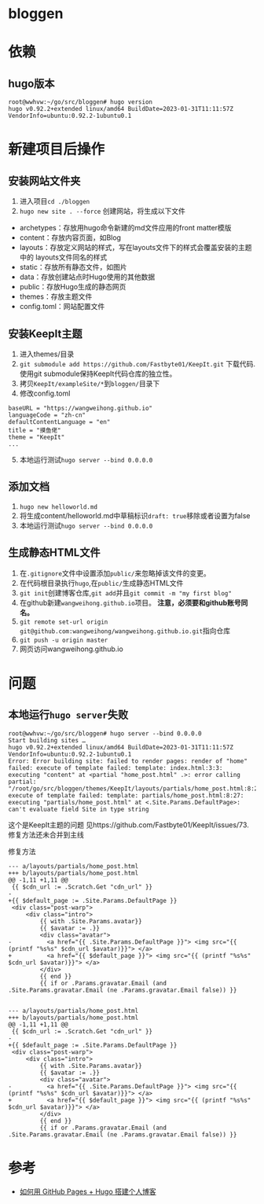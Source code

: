 # bloggen

# 依赖
## hugo版本
```
root@wwhvw:~/go/src/bloggen# hugo version
hugo v0.92.2+extended linux/amd64 BuildDate=2023-01-31T11:11:57Z VendorInfo=ubuntu:0.92.2-1ubuntu0.1
```

# 新建项目后操作
## 安装网站文件夹
1. 进入项目`cd ./bloggen`
2. `hugo new site . --force` 创建网站，将生成以下文件
* archetypes：存放用hugo命令新建的md文件应用的front matter模版
* content：存放内容页面，如Blog
* layouts：存放定义网站的样式，写在layouts文件下的样式会覆盖安装的主题中的 layouts文件同名的样式
* static：存放所有静态文件，如图片
* data：存放创建站点时Hugo使用的其他数据
* public：存放Hugo生成的静态网页
* themes：存放主题文件
* config.toml：网站配置文件

## 安装KeepIt主题
1. 进入themes/目录
2. `git submodule add https://github.com/Fastbyte01/KeepIt.git` 下载代码. 使用git
submodule保持KeepIt代码仓库的独立性。
3. 拷贝`KeepIt/exampleSite/*`到`bloggen/`目录下
4. 修改config.toml
```
baseURL = "https://wangweihong.github.io"
languageCode = "zh-cn"
defaultContentLanguage = "en"
title = "摸鱼佬"
theme = "KeepIt"
...
```
5. 本地运行测试`hugo server --bind 0.0.0.0`

## 添加文档
1. `hugo new helloworld.md`
2. 将生成content/helloworld.md中草稿标识`draft: true`移除或者设置为false
3. 本地运行测试`hugo server --bind 0.0.0.0`

## 生成静态HTML文件
1. 在`.gitignore`文件中设置添加`public/`来忽略掉该文件的变更。
2. 在代码根目录执行`hugo`,在`public/`生成静态HTML文件
3. `git init`创建博客仓库,`git add`并且`git commit -m "my first blog"`
4. 在github新建`wangweihong.github.io`项目。 **注意，必须要和github账号同名。**
5. `git remote set-url origin git@github.com:wangweihong/wangweihong.github.io.git`指向仓库
6. `git push -u origin master`
7. 网页访问wangweihong.github.io

# 问题
## 本地运行`hugo server`失败
```
root@wwhvw:~/go/src/bloggen# hugo server --bind 0.0.0.0
Start building sites …
hugo v0.92.2+extended linux/amd64 BuildDate=2023-01-31T11:11:57Z VendorInfo=ubuntu:0.92.2-1ubuntu0.1
Error: Error building site: failed to render pages: render of "home" failed: execute of template failed: template: index.html:3:3: executing "content" at <partial "home_post.html" .>: error calling partial: "/root/go/src/bloggen/themes/KeepIt/layouts/partials/home_post.html:8:27": execute of template failed: template: partials/home_post.html:8:27: executing "partials/home_post.html" at <.Site.Params.DefaultPage>: can't evaluate field Site in type string
```
这个是KeepIt主题的问题
见https://github.com/Fastbyte01/KeepIt/issues/73. 修复方法还未合并到主线

修复方法
```
--- a/layouts/partials/home_post.html
+++ b/layouts/partials/home_post.html
@@ -1,11 +1,11 @@
 {{ $cdn_url := .Scratch.Get "cdn_url" }}
-
+{{ $default_page := .Site.Params.DefaultPage }}
 <div class="post-warp">
     <div class="intro">
         {{ with .Site.Params.avatar}}
         {{ $avatar := .}}
         <div class="avatar">
-          <a href="{{ .Site.Params.DefaultPage }}"> <img src="{{ (printf "%s%s" $cdn_url $avatar)}}"> </a>
+          <a href="{{ $default_page }}"> <img src="{{ (printf "%s%s" $cdn_url $avatar)}}"> </a>
         </div>
         {{ end }}
         {{ if or .Params.gravatar.Email (and .Site.Params.gravatar.Email (ne .Params.gravatar.Email false)) }}


--- a/layouts/partials/home_post.html
+++ b/layouts/partials/home_post.html
@@ -1,11 +1,11 @@
 {{ $cdn_url := .Scratch.Get "cdn_url" }}
-
+{{ $default_page := .Site.Params.DefaultPage }}
 <div class="post-warp">
     <div class="intro">
         {{ with .Site.Params.avatar}}
         {{ $avatar := .}}
         <div class="avatar">
-          <a href="{{ .Site.Params.DefaultPage }}"> <img src="{{ (printf "%s%s" $cdn_url $avatar)}}"> </a>
+          <a href="{{ $default_page }}"> <img src="{{ (printf "%s%s" $cdn_url $avatar)}}"> </a>
         </div>
         {{ end }}
         {{ if or .Params.gravatar.Email (and .Site.Params.gravatar.Email (ne .Params.gravatar.Email false)) }}

```

# 参考
* [如何用 GitHub Pages + Hugo 搭建个人博客](https://cuttontail.blog/blog/create-a-wesite-using-github-pages-and-hugo/)